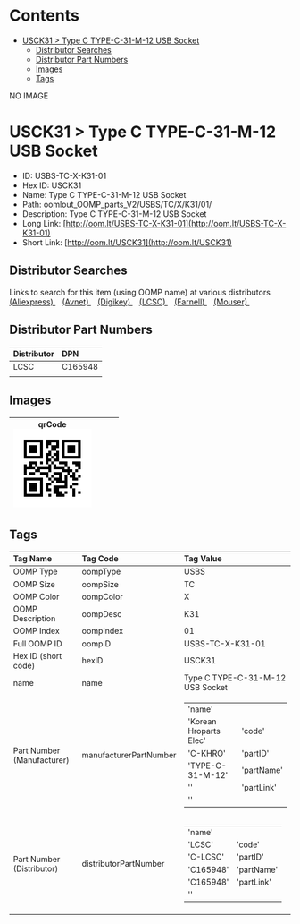 



Contents
========

* [USCK31 > Type C TYPE-C-31-M-12 USB Socket](#usck31--type-c-type-c-31-m-12-usb-socket)
	* [Distributor Searches](#distributor-searches)
	* [Distributor Part Numbers](#distributor-part-numbers)
	* [Images](#images)
	* [Tags](#tags)
  
NO IMAGE  
# USCK31 > Type C TYPE-C-31-M-12 USB Socket

- ID: USBS-TC-X-K31-01
- Hex ID: USCK31
- Name: Type C TYPE-C-31-M-12 USB Socket
- Path: oomlout_OOMP_parts_V2/USBS/TC/X/K31/01/
- Description: Type C TYPE-C-31-M-12 USB Socket
- Long Link: [http://oom.lt/USBS-TC-X-K31-01](http://oom.lt/USBS-TC-X-K31-01)
- Short Link: [http://oom.lt/USCK31](http://oom.lt/USCK31)

## Distributor Searches
  
Links to search for this item (using OOMP name) at various distributors  
[(Aliexpress) ](https://www.aliexpress.com/wholesale?SearchText=Type+C+TYPE-C-31-M-12+USB+Socket)&nbsp;&nbsp;&nbsp;[(Avnet) ](https://www.avnet.com/shop/us/search/Type+C+TYPE-C-31-M-12+USB+Socket)&nbsp;&nbsp;&nbsp;[(Digikey) ](https://www.digikey.co.uk/en/products/result?s=Type+C+TYPE-C-31-M-12+USB+Socket)&nbsp;&nbsp;&nbsp;[(LCSC) ](https://www.lcsc.com/search?q=Type+C+TYPE-C-31-M-12+USB+Socket)&nbsp;&nbsp;&nbsp;[(Farnell) ](https://uk.farnell.com/search?st=Type+C+TYPE-C-31-M-12+USB+Socket)&nbsp;&nbsp;&nbsp;[(Mouser) ](https://www.mouser.com/c/?q=Type+C+TYPE-C-31-M-12+USB+Socket)&nbsp;&nbsp;&nbsp;
## Distributor Part Numbers
  

|Distributor|DPN|
| :--- | :--- |
|LCSC|C165948|
|||

## Images
  

|qrCode<br>[![](https://raw.githubusercontent.com/oomlout/oomlout_OOMP_parts_V2/main/USBS/TC/X/K31/01/qrCode_140.png)](https://github.com/oomlout/oomlout_OOMP_parts_V2/tree/main/USBS/TC/X/K31/01/qrCode.png)||||
| :---: | :---: | :---: | :---: |

## Tags
  

|Tag Name|Tag Code|Tag Value|
| :--- | :--- | :--- |
|OOMP Type|oompType|USBS|
|OOMP Size|oompSize|TC|
|OOMP Color|oompColor|X|
|OOMP Description|oompDesc|K31|
|OOMP Index|oompIndex|01|
|Full OOMP ID|oompID|USBS-TC-X-K31-01|
|Hex ID (short code)|hexID|USCK31|
|name|name|Type C TYPE-C-31-M-12 USB Socket|
|Part Number (Manufacturer)|manufacturerPartNumber|<table><tr><td>'name'</td></tr><tr><td> 'Korean Hroparts Elec'</td><td> 'code'</td></tr><tr><td> 'C-KHRO'</td><td> 'partID'</td></tr><tr><td> 'TYPE-C-31-M-12'</td><td> 'partName'</td></tr><tr><td> ''</td><td> 'partLink'</td></tr><tr><td> ''</td></tr></table>|
|Part Number (Distributor)|distributorPartNumber|<table><tr><td>'name'</td></tr><tr><td> 'LCSC'</td><td> 'code'</td></tr><tr><td> 'C-LCSC'</td><td> 'partID'</td></tr><tr><td> 'C165948'</td><td> 'partName'</td></tr><tr><td> 'C165948'</td><td> 'partLink'</td></tr><tr><td> ''</td></tr></table>|
||||

